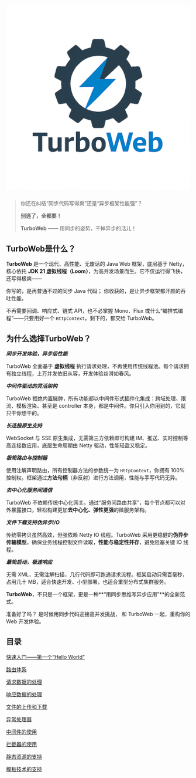 # <img src=".\docs\image\logo.png"/>
>  你还在纠结“同步代码写得爽”还是“异步框架性能强”？
>
> **别选了，全都要！**
>
> **TurboWeb** —— 用同步的姿势，干掉异步的活儿！



## TurboWeb是什么？

**TurboWeb** 是一个现代、高性能、无废话的 Java Web 框架，底层基于 Netty，核心依托 **JDK 21 虚拟线程（Loom）**，为高并发场景而生。它不仅运行得飞快，还写得极爽——

你写的，是再普通不过的同步 Java 代码；
你收获的，是让异步框架都汗颜的吞吐性能。

不再需要回调、响应式、链式 API，也不必掌握 Mono、Flux 或什么“编排式编程”——只要用好一个 `HttpContext`，剩下的，都交给 TurboWeb。

## 为什么选择TurboWeb？

**_同步开发体验，异步级性能_**

TurboWeb 全面基于 **虚拟线程** 执行请求处理，不再使用传统线程池。每个请求拥有独立线程，上万并发依旧从容，开发体验丝滑如春风。

**_中间件驱动的灵活架构_**

TurboWeb 拒绝内置臃肿，所有功能都以中间件形式插件化集成：跨域处理、限流、模板渲染、甚至是 controller 本身，都是中间件。你只引入你用到的，它就只干你想干的。

**_长连接原生支持_**

WebSocket 与 SSE 原生集成，无需第三方依赖即可构建 IM、推送、实时控制等高连接数应用，底层生命周期由 Netty 驱动，性能轻盈又稳定。

**_极简路由与控制器_**

使用注解声明路由，所有控制器方法的参数统一为 `HttpContext`，你拥有 100% 控制权。框架通过**方法句柄**（非反射）进行方法调用，性能与手写代码无异。

**_去中心化服务间通信_**

TurboWeb 不依赖传统中心化网关。通过“服务间路由共享”，每个节点都可以对外暴露接口，轻松构建更加**去中心化、弹性更强**的微服务架构。

**_文件下载支持伪异步I/O_**

传统零拷贝虽然高效，但强依赖 Netty IO 线程。TurboWeb 采用更稳健的**伪异步传输模型**，确保业务线程控制文件读取，**性能与稳定性并存**，避免阻塞关键 IO 线程。

**_最简启动，极速响应_**

无需 XML，无需注解扫描，几行代码即可跑通请求流程。框架启动只需百毫秒，占用几十 MB，适合快速开发、小型部署，也适合重型分布式集群服务。



**TurboWeb**，不只是一个框架，更是一种**“用同步思维写异步应用”**的全新范式。

准备好了吗？
是时候用同步代码迎接高并发挑战，
和 TurboWeb 一起，重构你的 Web 开发体验。



## 目录

[快速入门——第一个“Hello World”](./docs/quickstart.md)

[路由体系](./docs/router.md)

[请求数据的处理](./docs/request.md)

[响应数据的处理](./docs/response.md)

[文件的上传和下载](./docs/file.md)

[异常处理器](./docs/exceptionhandler.md)

[中间件的使用](./docs/middleware.md)

 [拦截器的使用](./docs/interceptor.md)

[静态资源的支持](./docs/staticresource.md)

[模板技术的支持](./docs/template.md)
